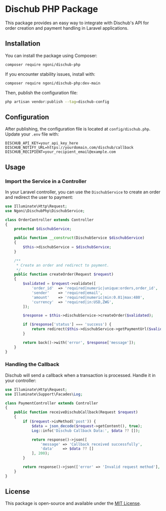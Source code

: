 # Dischub PHP Package

This package provides an easy way to integrate with Dischub's API for order creation and payment handling in Laravel applications.

## Installation

You can install the package using Composer:

```sh
composer require ngoni/dischub-php
```

If you encounter stability issues, install with:

```sh
composer require ngoni/dischub-php:dev-main
```

Then, publish the configuration file:

```sh
php artisan vendor:publish --tag=dischub-config
```

## Configuration

After publishing, the configuration file is located at `config/dischub.php`. Update your `.env` file with:

```env
DISCHUB_API_KEY=your_api_key_here
DISCHUB_NOTIFY_URL=https://yourdomain.com/dischub/callback
DISCHUB_RECIPIENT=your_recipient_email@example.com
```

## Usage

### Import the Service in a Controller

In your Laravel controller, you can use the `DischubService` to create an order and redirect the user to payment:

```php
use Illuminate\Http\Request;
use Ngoni\DischubPhp\DischubService;

class OrderController extends Controller
{
    protected $dischubService;

    public function __construct(DischubService $dischubService)
    {
        $this->dischubService = $dischubService;
    }

    /**
     * Create an order and redirect to payment.
     */
    public function createOrder(Request $request)
    {
        $validated = $request->validate([
            'order_id'  => 'required|numeric|unique:orders,order_id',
            'sender'    => 'required|email',
            'amount'    => 'required|numeric|min:0.01|max:480',
            'currency'  => 'required|in:USD,ZWG',
        ]);

        $response = $this->dischubService->createOrder($validated);

        if ($response['status'] === 'success') {
            return redirect($this->dischubService->getPaymentUrl($validated['order_id']));
        }

        return back()->with('error', $response['message']);
    }
}
```

### Handling the Callback

Dischub will send a callback when a transaction is processed. Handle it in your controller:

```php
use Illuminate\Http\Request;
use Illuminate\Support\Facades\Log;

class PaymentController extends Controller
{
    public function receiveDischubCallback(Request $request)
    {
        if ($request->isMethod('post')) {
            $data = json_decode($request->getContent(), true);
            Log::info('Dischub Callback Data:', $data ?? []);

            return response()->json([
                'message' => 'Callback received successfully',
                'data'    => $data ?? []
            ], 200);
        }

        return response()->json(['error' => 'Invalid request method'], 405);
    }
}
```

## License

This package is open-source and available under the [MIT License](LICENSE).

